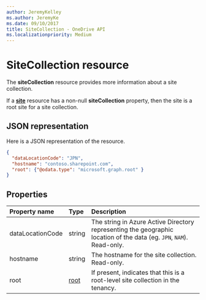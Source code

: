```yaml
---
author: JeremyKelley
ms.author: JeremyKe
ms.date: 09/10/2017
title: SiteCollection - OneDrive API
ms.localizationpriority: Medium
---
```

# SiteCollection resource

The **siteCollection** resource provides more information about a site collection.

If a [**site**](site.md) resource has a non-null **siteCollection** property, then the site is a root site for a site collection.

## JSON representation

Here is a JSON representation of the resource.

<!-- {
  "blockType": "resource",
  "optionalProperties": [
  ],
  "@odata.type": "microsoft.graph.siteCollection"
}-->

```json
{
  "dataLocationCode": "JPN",
  "hostname": "contoso.sharepoint.com",
  "root": {"@odata.type": "microsoft.graph.root" }
}
```

## Properties

| Property name    | Type     | Description
|:-----------------|:---------|:---------------------------------------------------
| dataLocationCode | string   | The string in Azure Active Directory representing the geographic location of the data (eg. `JPN`, `NAM`). Read-only.
| hostname         | string   | The hostname for the site collection. Read-only.
| root             | [root][] | If present, indicates that this is a root-level site collection in the tenancy.

[root]: root.md

<!-- uuid: 8fcb5dbc-d5aa-4681-8e31-b001d5168d79
2015-10-25 14:57:30 UTC -->
<!-- {
  "type": "#page.annotation",
  "description": "",
  "keywords": "",
  "section": "documentation",
  "tocPath": "Facets/SiteCollection"
}-->
